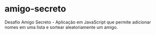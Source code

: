 # amigo-secreto
Desafio Amigo Secreto - Aplicação em JavaScript que permite adicionar nomes em uma lista e sortear aleatoriamente um amigo.
